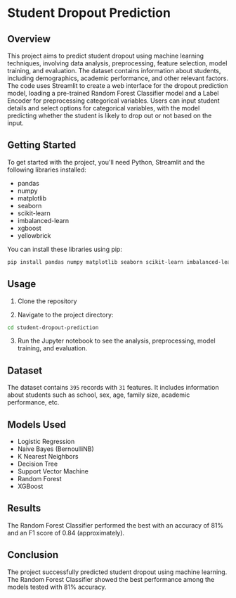 # Student Dropout Prediction

## Overview
This project aims to predict student dropout using machine learning techniques, involving data analysis, preprocessing, feature selection, model training, and evaluation. The dataset contains information about students, including demographics, academic performance, and other relevant factors. The code uses Streamlit to create a web interface for the dropout prediction model, loading a pre-trained Random Forest Classifier model and a Label Encoder for preprocessing categorical variables. Users can input student details and select options for categorical variables, with the model predicting whether the student is likely to drop out or not based on the input.

## Getting Started
To get started with the project, you'll need Python, Streamlit and the following libraries installed:
- pandas
- numpy
- matplotlib
- seaborn
- scikit-learn
- imbalanced-learn
- xgboost
- yellowbrick

You can install these libraries using pip:
```bash
pip install pandas numpy matplotlib seaborn scikit-learn imbalanced-learn xgboost yellowbrick
```

## Usage
1. Clone the repository

2. Navigate to the project directory:
```bash
cd student-dropout-prediction
```

3. Run the Jupyter notebook to see the analysis, preprocessing, model training, and evaluation.

## Dataset
The dataset contains `395` records with `31` features. It includes information about students such as school, sex, age, family size, academic performance, etc.

## Models Used
- Logistic Regression
- Naive Bayes (BernoulliNB)
- K Nearest Neighbors
- Decision Tree
- Support Vector Machine
- Random Forest
- XGBoost

## Results
The Random Forest Classifier performed the best with an accuracy of 81% and an F1 score of 0.84 (approximately).

## Conclusion
The project successfully predicted student dropout using machine learning. The Random Forest Classifier showed the best performance among the models tested with 81% accuracy.
